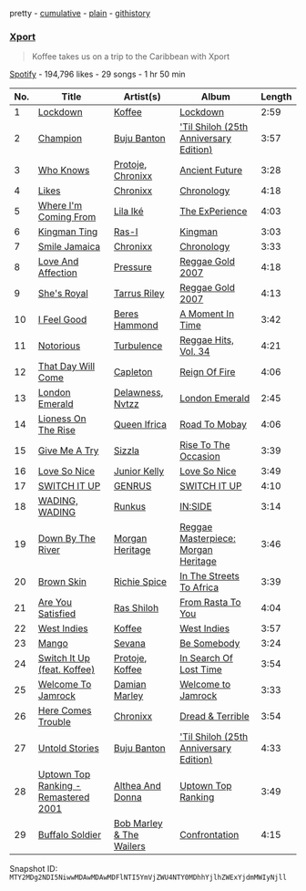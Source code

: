 pretty - [cumulative](/playlists/cumulative/37i9dQZF1DX9MrAJRR2Zxk.md) - [plain](/playlists/plain/37i9dQZF1DX9MrAJRR2Zxk) - [githistory](https://github.githistory.xyz/mackorone/spotify-playlist-archive/blob/main/playlists/plain/37i9dQZF1DX9MrAJRR2Zxk)

### [Xport](https://open.spotify.com/playlist/37i9dQZF1DX9MrAJRR2Zxk)

> Koffee takes us on a trip to the Caribbean with Xport

[Spotify](https://open.spotify.com/user/spotify) - 194,796 likes - 29 songs - 1 hr 50 min

| No. | Title | Artist(s) | Album | Length |
|---|---|---|---|---|
| 1 | [Lockdown](https://open.spotify.com/track/0izUjTuDrUy2FgQOSRALSU) | [Koffee](https://open.spotify.com/artist/1gWjcmBsveEYMxOZ0VRi32) | [Lockdown](https://open.spotify.com/album/0tJs3Wig9YBdDG8jGKeLq6) | 2:59 |
| 2 | [Champion](https://open.spotify.com/track/6QJA2YqxsZk4pKe1qxA814) | [Buju Banton](https://open.spotify.com/artist/4wLAjfeqAsV66AocWNcowA) | ['Til Shiloh \(25th Anniversary Edition\)](https://open.spotify.com/album/44TzM9HNKi898wWhkH8FNu) | 3:57 |
| 3 | [Who Knows](https://open.spotify.com/track/43CAMHDrAVA3nJP2zgKJDI) | [Protoje](https://open.spotify.com/artist/7BGR8y1VZAWK2oR4zD9COr), [Chronixx](https://open.spotify.com/artist/2oZcMYiKpjaA2Et5mU3RPP) | [Ancient Future](https://open.spotify.com/album/6BsOed5euH2KWEujQZrFaF) | 3:28 |
| 4 | [Likes](https://open.spotify.com/track/0L7ByJIFyro93nWs7wwioM) | [Chronixx](https://open.spotify.com/artist/2oZcMYiKpjaA2Et5mU3RPP) | [Chronology](https://open.spotify.com/album/1w71axmi9UJfsKCdEqGdNm) | 4:18 |
| 5 | [Where I'm Coming From](https://open.spotify.com/track/2jQENRPVxXb8TcTAXW6wpQ) | [Lila Iké](https://open.spotify.com/artist/0uAUrmEQbwcDFzg0v7VicO) | [The ExPerience](https://open.spotify.com/album/3fijbBVRaz2CUyoWAV1ZlK) | 4:03 |
| 6 | [Kingman Ting](https://open.spotify.com/track/3AZyJgeXSMkReCCAnsbj4P) | [Ras\-I](https://open.spotify.com/artist/1AiPTeSRCKWwP2o7OXtoY9) | [Kingman](https://open.spotify.com/album/3OPDO0rb57drLa7W96bmE7) | 3:03 |
| 7 | [Smile Jamaica](https://open.spotify.com/track/7KhQx2EJaZIPGsbMAjf4jg) | [Chronixx](https://open.spotify.com/artist/2oZcMYiKpjaA2Et5mU3RPP) | [Chronology](https://open.spotify.com/album/1w71axmi9UJfsKCdEqGdNm) | 3:33 |
| 8 | [Love And Affection](https://open.spotify.com/track/4o6ZuLYr04LqFQNiSGVK4u) | [Pressure](https://open.spotify.com/artist/009IKtLg2rg2QMbvNtWaoh) | [Reggae Gold 2007](https://open.spotify.com/album/4SPmILNzFDI8pwcj6VSr9X) | 4:18 |
| 9 | [She's Royal](https://open.spotify.com/track/08c8C5L1BR2DuV85gr2Uli) | [Tarrus Riley](https://open.spotify.com/artist/4frHO7KPcfMjhnVdIMJ98c) | [Reggae Gold 2007](https://open.spotify.com/album/4SPmILNzFDI8pwcj6VSr9X) | 4:13 |
| 10 | [I Feel Good](https://open.spotify.com/track/2OwvleQsnjgOYbH3RRfwQr) | [Beres Hammond](https://open.spotify.com/artist/2ruMkdO4e1tJWDHsYSEtxr) | [A Moment In Time](https://open.spotify.com/album/02p7gkI3r0m3J1wWU11uex) | 3:42 |
| 11 | [Notorious](https://open.spotify.com/track/4Z1dJPDHTSOzURrBabebSO) | [Turbulence](https://open.spotify.com/artist/071vBgcrWSy5w3RmhMZpOb) | [Reggae Hits, Vol\. 34](https://open.spotify.com/album/3K6aOd2xePpCvFmNdn0euC) | 4:21 |
| 12 | [That Day Will Come](https://open.spotify.com/track/6D4eMFcg3DquhNOQsNanQk) | [Capleton](https://open.spotify.com/artist/21J3YJTyq1biE3SvSNjzuf) | [Reign Of Fire](https://open.spotify.com/album/5eLtALjYMNxXleMmi6UG21) | 4:06 |
| 13 | [London Emerald](https://open.spotify.com/track/2BdUD9LJKDC0susAH9cEMf) | [Delawness](https://open.spotify.com/artist/6HigFpuvgIN2joUsDlmQy8), [Nvtzz](https://open.spotify.com/artist/05o8XSOOdWrBMeOKefCTrf) | [London Emerald](https://open.spotify.com/album/5bH1YzJmr1CfbfxQ1LbLdp) | 2:45 |
| 14 | [Lioness On The Rise](https://open.spotify.com/track/3X1IhmA0Zc8E6ipARYegYi) | [Queen Ifrica](https://open.spotify.com/artist/5SK75gxwqKq5Zc1mdLfwv9) | [Road To Mobay](https://open.spotify.com/album/5RzYA7UBQxs3KK87fMbCjR) | 4:06 |
| 15 | [Give Me A Try](https://open.spotify.com/track/4pwGFtnF5ZWvvZee3Qmw1n) | [Sizzla](https://open.spotify.com/artist/72T7x96EAqN2UWvAgobYfv) | [Rise To The Occasion](https://open.spotify.com/album/7JtRuLlFw6g3axRUHcG9cP) | 3:39 |
| 16 | [Love So Nice](https://open.spotify.com/track/3J4Chu7wi4onjN2OO8aaow) | [Junior Kelly](https://open.spotify.com/artist/20aXKBdnVocEWJQjDyddN9) | [Love So Nice](https://open.spotify.com/album/5QG9CrByyxYglSnIhYjzP8) | 3:49 |
| 17 | [SWITCH IT UP](https://open.spotify.com/track/5vdNrrSfw7GXPx98Yx4qBh) | [GENRUS](https://open.spotify.com/artist/2iMVLWjybxgOyzheJ1sb2w) | [SWITCH IT UP](https://open.spotify.com/album/2IExlTDu7GfigdreWnAEQd) | 4:10 |
| 18 | [WADING, WADING](https://open.spotify.com/track/6tCjckTT6m16UI4nWiXJGG) | [Runkus](https://open.spotify.com/artist/3HtqLmblZBFHozJBuKZTzQ) | [IN:SIDE](https://open.spotify.com/album/4QLELkMzJl3mX9YN8DHzYg) | 3:14 |
| 19 | [Down By The River](https://open.spotify.com/track/7uEiELEKQyYHS4Z55nQGAn) | [Morgan Heritage](https://open.spotify.com/artist/3VV18HyGcfLTqNjSjbROA1) | [Reggae Masterpiece: Morgan Heritage](https://open.spotify.com/album/2F7wpFM0EePulYhfA9lDms) | 3:46 |
| 20 | [Brown Skin](https://open.spotify.com/track/1m2c9ZjrXRGRvvPhVOUXrV) | [Richie Spice](https://open.spotify.com/artist/3PqSrKPGZXefu4krgFCZSP) | [In The Streets To Africa](https://open.spotify.com/album/0scr0WIAfItBBbefIYqvuc) | 3:39 |
| 21 | [Are You Satisfied](https://open.spotify.com/track/3htJclmwqOe8UETFBUKDDt) | [Ras Shiloh](https://open.spotify.com/artist/6kiEmNG2akSox9EPxiX36I) | [From Rasta To You](https://open.spotify.com/album/7rV0t1NjspB3B3yhZZwi0S) | 4:04 |
| 22 | [West Indies](https://open.spotify.com/track/6GbvWYsT5sWXYgo8Bw6HPE) | [Koffee](https://open.spotify.com/artist/1gWjcmBsveEYMxOZ0VRi32) | [West Indies](https://open.spotify.com/album/0JQXq0ZM0Nugq7QISjEDAq) | 3:57 |
| 23 | [Mango](https://open.spotify.com/track/49oIEfr2Il2yelVtaZTYyY) | [Sevana](https://open.spotify.com/artist/2TZL5FEo1CGwmgdMSFwsdS) | [Be Somebody](https://open.spotify.com/album/1Sjcvq1oxdtJ3YmfuIO0bm) | 3:24 |
| 24 | [Switch It Up \(feat\. Koffee\)](https://open.spotify.com/track/5RPuPEZ0HiXPTnzwqfJMa8) | [Protoje](https://open.spotify.com/artist/7BGR8y1VZAWK2oR4zD9COr), [Koffee](https://open.spotify.com/artist/1gWjcmBsveEYMxOZ0VRi32) | [In Search Of Lost Time](https://open.spotify.com/album/3kF6kDaK450bGM7rgOTVgW) | 3:54 |
| 25 | [Welcome To Jamrock](https://open.spotify.com/track/22AbXxQbMdVqEz7xJjhccG) | [Damian Marley](https://open.spotify.com/artist/3QJzdZJYIAcoET1GcfpNGi) | [Welcome to Jamrock](https://open.spotify.com/album/4Y0PrDckfFKxKaVXsscDLB) | 3:33 |
| 26 | [Here Comes Trouble](https://open.spotify.com/track/5Wwr2S7QZTR5PVJn6jhgdk) | [Chronixx](https://open.spotify.com/artist/2oZcMYiKpjaA2Et5mU3RPP) | [Dread & Terrible](https://open.spotify.com/album/4zYr71y5wIjnoizuJ4o6ZK) | 3:54 |
| 27 | [Untold Stories](https://open.spotify.com/track/57m9RMS9WpcWZFkMiP3yPV) | [Buju Banton](https://open.spotify.com/artist/4wLAjfeqAsV66AocWNcowA) | ['Til Shiloh \(25th Anniversary Edition\)](https://open.spotify.com/album/44TzM9HNKi898wWhkH8FNu) | 4:33 |
| 28 | [Uptown Top Ranking \- Remastered 2001](https://open.spotify.com/track/34zWZOSpU2V1ab0PiZCcv4) | [Althea And Donna](https://open.spotify.com/artist/5E8FbSTegbOlYAH4b2rZj2) | [Uptown Top Ranking](https://open.spotify.com/album/1FWimRgPFwDVyVlHe9EEnP) | 3:49 |
| 29 | [Buffalo Soldier](https://open.spotify.com/track/7BfW1eoDh27W69nxsmRicb) | [Bob Marley & The Wailers](https://open.spotify.com/artist/2QsynagSdAqZj3U9HgDzjD) | [Confrontation](https://open.spotify.com/album/5Rg4ZSwf1LPCuAMr0msdun) | 4:15 |

Snapshot ID: `MTY2MDg2NDI5NiwwMDAwMDAwMDFlNTI5YmVjZWU4NTY0MDhhYjlhZWExYjdmMWIyNjll`

